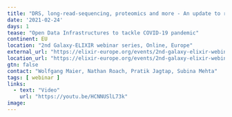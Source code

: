 ```yaml
---
title: "DRS, long-read-sequencing, proteomics and more - An update to recent COVID-19 workflow developments"
date: '2021-02-24'
days: 1
tease: "Open Data Infrastructures to tackle COVID-19 pandemic"
continent: EU
location: "2nd Galaxy-ELIXIR webinar series, Online, Europe"
external_url: "https://elixir-europe.org/events/2nd-galaxy-elixir-webinar-series#session5"
location_url: "https://elixir-europe.org/events/2nd-galaxy-elixir-webinar-series"
gtn: false
contact: "Wolfgang Maier, Nathan Roach, Pratik Jagtap, Subina Mehta"
tags: [ webinar ]
links:
  - text: "Video"
    url: "https://youtu.be/HCNNUSlL73k"
image: 
---
```

